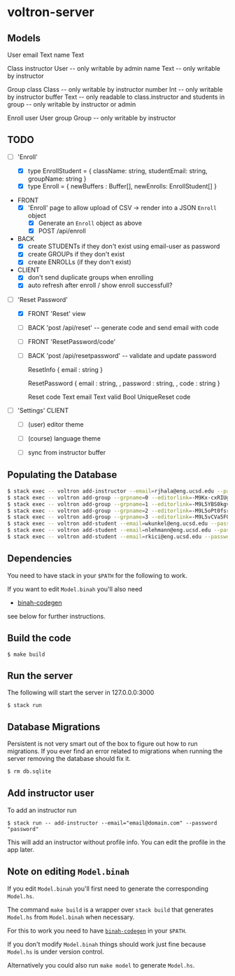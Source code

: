# voltron-server

## Models

User
  email      Text
  name       Text

Class
  instructor User   -- only writable by admin
  name       Text   -- only writable by instructor

Group
  class      Class  -- only writable by instructor
  number     Int    -- only writable by instructor
  buffer     Text   -- only readable to class.instructor and students in group
                    -- only writable by instructor or admin

Enroll
  user       User
  group      Group  -- only writable by instructor

## TODO

- [ ] 'Enroll'
  
  - [x] type EnrollStudent = { className: string, studentEmail: string, groupName: string } 
  - [x] type Enroll = { newBuffers : Buffer[], newEnrolls: EnrollStudent[] }

- FRONT
  - [x] 'Enroll' page to allow upload of CSV -> render into a JSON `Enroll` object
	- [x] Generate an `Enroll` object as above
	- [x] POST /api/enroll 

- BACK 
  - [x] create STUDENTs if they don't exist using email-user as password
  - [x] create GROUPs   if they don't exist
  - [x] create ENROLLs  (if they don't exist)

- CLIENT
  - [x] don't send duplicate groups when enrolling
  - [x] auto refresh after enroll / show enroll successfull? 

- [ ] 'Reset Password'
  - [x] FRONT 'Reset' view
  - [ ] BACK  'post /api/reset' -- generate code and send email with code
  - [ ] FRONT 'ResetPassword/code' 
  - [ ] BACK  'post /api/resetpassword' -- validate and update password

	ResetInfo
	  { email : string }

	ResetPassword 
	  { email : string,
	  , password : string, 
	  , code : string
	  }

    Reset 
	    code  Text
      email Text
	    valid Bool
	    UniqueReset code

- [ ] 'Settings' CLIENT
  - [ ] (user) editor theme
  - [ ] (course) language theme
  - [ ] sync from instructor buffer


## Populating the Database

```sh
$ stack exec -- voltron add-instructor --email=rjhala@eng.ucsd.edu --password=rjhala
$ stack exec -- voltron add-group --grpname=0 --editorlink=-M9Kx-cxRIUgCqVCtjCr
$ stack exec -- voltron add-group --grpname=1 --editorlink=-M9L5YBS0kgvUfuz0Ckc
$ stack exec -- voltron add-group --grpname=2 --editorlink=-M9L5oPt0fsruy16vntv
$ stack exec -- voltron add-group --grpname=3 --editorlink=-M9L5vCVa5FQ0noobA9V
$ stack exec -- voltron add-student --email=wkunkel@eng.ucsd.edu --password=rose --grpname=0
$ stack exec -- voltron add-student --email=nlehmann@eng.ucsd.edu --password=nico --grpname=0
$ stack exec -- voltron add-student --email=rkici@eng.ucsd.edu --password=rkici --grpname=1
```

## Dependencies

You need to have stack in your `$PATH` for the following to work. 

If you want to edit `Model.binah` you'll also need 

- [binah-codegen](https://github.com/nilehmann/binah-codegen) 

see below for further instructions.

## Build the code

```
$ make build
```

## Run the server

The following will start the server in 127.0.0.0:3000

```
$ stack run
```

## Database Migrations

Persistent is not very smart out of the box to figure out how to run migrations. If you ever find an
error related to migrations when running the server removing the database should fix it.

```bash
$ rm db.sqlite
```

## Add instructor user

To add an instructor run

```
$ stack run -- add-instructor --email="email@domain.com" --password "password"
```

This will add an instructor without profile info. You can edit the profile in the app later.

## Note on editing `Model.binah`

If you edit `Model.binah` you'll first need to generate the corresponding `Model.hs`. 

The command `make build` is a wrapper over `stack build` that generates `Model.hs` from `Model.binah` when necessary. 

For this to work you need to have [`binah-codegen`](https://github.com/nilehmann/binah-codegen) in your `$PATH`.

If you don't modify `Model.binah` things should work just fine because `Model.hs` is under version control. 

Alternatively you could also run `make model` to generate `Model.hs`.
